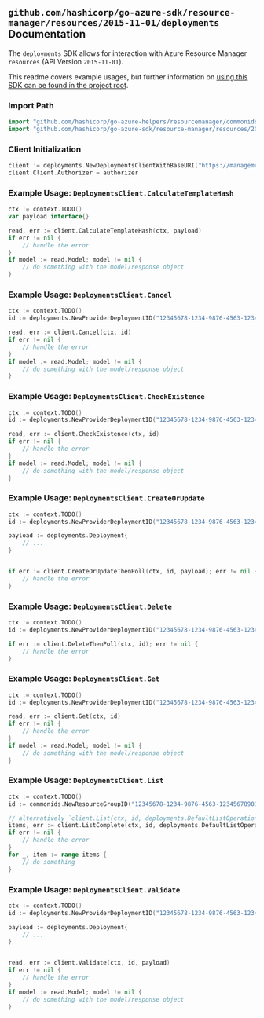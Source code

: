
## `github.com/hashicorp/go-azure-sdk/resource-manager/resources/2015-11-01/deployments` Documentation

The `deployments` SDK allows for interaction with Azure Resource Manager `resources` (API Version `2015-11-01`).

This readme covers example usages, but further information on [using this SDK can be found in the project root](https://github.com/hashicorp/go-azure-sdk/tree/main/docs).

### Import Path

```go
import "github.com/hashicorp/go-azure-helpers/resourcemanager/commonids"
import "github.com/hashicorp/go-azure-sdk/resource-manager/resources/2015-11-01/deployments"
```


### Client Initialization

```go
client := deployments.NewDeploymentsClientWithBaseURI("https://management.azure.com")
client.Client.Authorizer = authorizer
```


### Example Usage: `DeploymentsClient.CalculateTemplateHash`

```go
ctx := context.TODO()
var payload interface{}

read, err := client.CalculateTemplateHash(ctx, payload)
if err != nil {
	// handle the error
}
if model := read.Model; model != nil {
	// do something with the model/response object
}
```


### Example Usage: `DeploymentsClient.Cancel`

```go
ctx := context.TODO()
id := deployments.NewProviderDeploymentID("12345678-1234-9876-4563-123456789012", "example-resource-group", "deploymentValue")

read, err := client.Cancel(ctx, id)
if err != nil {
	// handle the error
}
if model := read.Model; model != nil {
	// do something with the model/response object
}
```


### Example Usage: `DeploymentsClient.CheckExistence`

```go
ctx := context.TODO()
id := deployments.NewProviderDeploymentID("12345678-1234-9876-4563-123456789012", "example-resource-group", "deploymentValue")

read, err := client.CheckExistence(ctx, id)
if err != nil {
	// handle the error
}
if model := read.Model; model != nil {
	// do something with the model/response object
}
```


### Example Usage: `DeploymentsClient.CreateOrUpdate`

```go
ctx := context.TODO()
id := deployments.NewProviderDeploymentID("12345678-1234-9876-4563-123456789012", "example-resource-group", "deploymentValue")

payload := deployments.Deployment{
	// ...
}


if err := client.CreateOrUpdateThenPoll(ctx, id, payload); err != nil {
	// handle the error
}
```


### Example Usage: `DeploymentsClient.Delete`

```go
ctx := context.TODO()
id := deployments.NewProviderDeploymentID("12345678-1234-9876-4563-123456789012", "example-resource-group", "deploymentValue")

if err := client.DeleteThenPoll(ctx, id); err != nil {
	// handle the error
}
```


### Example Usage: `DeploymentsClient.Get`

```go
ctx := context.TODO()
id := deployments.NewProviderDeploymentID("12345678-1234-9876-4563-123456789012", "example-resource-group", "deploymentValue")

read, err := client.Get(ctx, id)
if err != nil {
	// handle the error
}
if model := read.Model; model != nil {
	// do something with the model/response object
}
```


### Example Usage: `DeploymentsClient.List`

```go
ctx := context.TODO()
id := commonids.NewResourceGroupID("12345678-1234-9876-4563-123456789012", "example-resource-group")

// alternatively `client.List(ctx, id, deployments.DefaultListOperationOptions())` can be used to do batched pagination
items, err := client.ListComplete(ctx, id, deployments.DefaultListOperationOptions())
if err != nil {
	// handle the error
}
for _, item := range items {
	// do something
}
```


### Example Usage: `DeploymentsClient.Validate`

```go
ctx := context.TODO()
id := deployments.NewProviderDeploymentID("12345678-1234-9876-4563-123456789012", "example-resource-group", "deploymentValue")

payload := deployments.Deployment{
	// ...
}


read, err := client.Validate(ctx, id, payload)
if err != nil {
	// handle the error
}
if model := read.Model; model != nil {
	// do something with the model/response object
}
```
